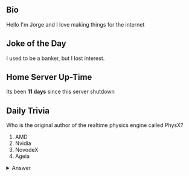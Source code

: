 ## Bio

Hello I'm Jorge and I love making things for the internet

## Joke of the Day

I used to be a banker, but I lost interest.

## Home Server Up-Time

Its been **11 days** since this server shutdown


## Daily Trivia

Who is the original author of the realtime physics engine called PhysX?
 1. AMD
 2. Nvidia
 3. NovodeX
 4. Ageia

<details>
  <summary>Answer</summary>
  NovodeX
</details>
